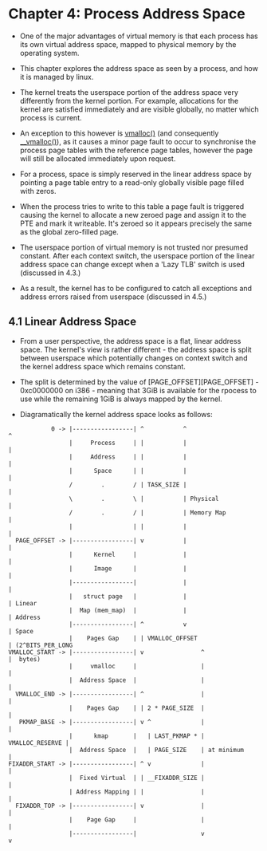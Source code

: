 # Chapter 4: Process Address Space

* One of the major advantages of virtual memory is that each process has its own
  virtual address space, mapped to physical memory by the operating system.

* This chapter explores the address space as seen by a process, and how it is
  managed by linux.

* The kernel treats the userspace portion of the address space very differently
  from the kernel portion. For example, allocations for the kernel are satisfied
  immediately and are visible globally, no matter which process is current.

* An exception to this however is [vmalloc()][vmalloc] (and consequently
  [__vmalloc()][__vmalloc]), as it causes a minor page fault to occur to
  synchronise the process page tables with the reference page tables, however
  the page will still be allocated immediately upon request.

* For a process, space is simply reserved in the linear address space by
  pointing a page table entry to a read-only globally visible page filled with
  zeros.

* When the process tries to write to this table a page fault is triggered
  causing the kernel to allocate a new zeroed page and assign it to the PTE and
  mark it writeable. It's zeroed so it appears precisely the same as the global
  zero-filled page.

* The userspace portion of virtual memory is not trusted nor presumed
  constant. After each context switch, the userspace portion of the linear
  address space can change except when a 'Lazy TLB' switch is used (discussed in
  4.3.)

* As a result, the kernel has to be configured to catch all exceptions and
  address errors raised from userspace (discussed in 4.5.)

## 4.1 Linear Address Space

* From a user perspective, the address space is a flat, linear address
  space. The kernel's view is rather different - the address space is split
  between userspace which potentially changes on context switch and the kernel
  address space which remains constant.

* The split is determined by the value of [PAGE_OFFSET][PAGE_OFFSET] -
  0xc0000000 on i386 - meaning that 3GiB is available for the rpocess to use
  while the remaining 1GiB is always mapped by the kernel.

* Diagramatically the kernel address space looks as follows:

```
            0 -> |-----------------| ^           ^                      ^
                 |     Process     | |           |                      |
                 |     Address     | |           |                      |
                 |      Space      | |           |                      |
                 /        .        / | TASK_SIZE |                      |
                 \        .        \ |           | Physical             |
                 /        .        / |           | Memory Map           |
                 |                 | |           |                      |
  PAGE_OFFSET -> |-----------------| v           |                      |
                 |      Kernel     |             |                      |
                 |      Image      |             |                      |
                 |-----------------|             |                      |
                 |   struct page   |             |                      | Linear
                 |  Map (mem_map)  |             |                      | Address
                 |-----------------| ^           v                      | Space
                 |    Pages Gap    | | VMALLOC_OFFSET                   | (2^BITS_PER_LONG
VMALLOC_START -> |-----------------| v                ^                 |  bytes)
                 |     vmalloc     |                  |                 |
                 |  Address Space  |                  |                 |
  VMALLOC_END -> |-----------------| ^                |                 |
                 |    Pages Gap    | | 2 * PAGE_SIZE  |                 |
   PKMAP_BASE -> |-----------------| v ^              |                 |
                 |      kmap       |   | LAST_PKMAP * | VMALLOC_RESERVE |
                 |  Address Space  |   | PAGE_SIZE    | at minimum      |
FIXADDR_START -> |-----------------| ^ v              |                 |
                 |  Fixed Virtual  | | __FIXADDR_SIZE |                 |
                 | Address Mapping | |                |                 |
  FIXADDR_TOP -> |-----------------| v                |                 |
                 |    Page Gap     |                  |                 |
                 |-----------------|                  v                 v
```

[vmalloc]:http://fxr.watson.org/fxr/source/include/linux/vmalloc.h?v=linux-2.4.22#L37
[__vmalloc]:http://fxr.watson.org/fxr/source/mm/vmalloc.c?v=linux-2.4.22#L261
